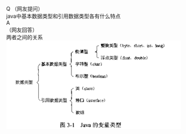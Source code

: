Q
（网友提问）<br />
java中基本数据类型和引用数据类型各有什么特点<br />
A<br />
（网友回答）<br />
两者之间的关系<br />
![pic1]<br />




<!-- MarkDown 语法：参考式链接 -->
[pic1]: /pic/pic1.png
